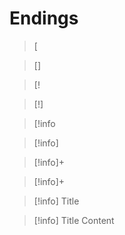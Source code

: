 # Endings

>

> 

> [

> []

> [!

> [!]

> [!info

> [!info]

> [!info]+

> [!info]+ 

> [!info] Title

> [!info] Title
> Content